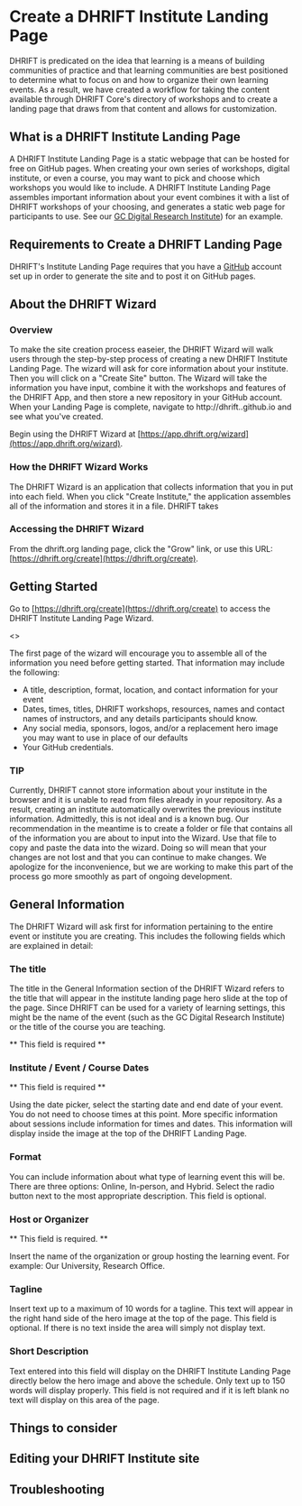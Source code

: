 # Create a DHRIFT Institute Landing Page

DHRIFT is predicated on the idea that learning is a means of building communities of practice and that learning communities are best positioned to determine what to focus on and how to organize their own learning events. As a result, we have created a workflow for taking the content available through DHRIFT Core's directory of workshops and to create a landing page that draws from that content and allows for customization. 

## What is a DHRIFT Institute Landing Page

A DHRIFT Institute Landing Page is a static webpage that can be hosted for free on GitHub pages. When creating your own series of workshops, digital institute, or even a course, you may want to pick and choose which workshops you would like to include. A DHRIFT Institute Landing Page assembles important information about your event combines it with a list of DHRIFT workshops of your choosing, and generates a static web page for participants to use. See our [GC Digital Research Institute](https://app.dhrift.org/inst/?instUser=GC-DRI&instRepo=GCDRI24Schedule)) for an example. 

## Requirements to Create a DHRIFT Landing Page

DHRIFT's Institute Landing Page requires that you have a [GitHub](https://github.com) account set up in order to generate the site and to post it on GitHub pages.

## About the DHRIFT Wizard

### Overview
To make the site creation process easeier, the DHRIFT Wizard will walk users through the step-by-step process of creating a new DHRIFT Institute Landing Page. The wizard will ask for core information about your institute. Then you will click on a "Create Site" button. The Wizard will take the information you have input, combine it with the workshops and features of the DHRIFT App, and then store a new repository in your GitHub account. When your Landing Page is complete, navigate to http://dhrift.<youruserid>.github.io and see what you've created. 

Begin using the DHRIFT Wizard at [https://app.dhrift.org/wizard](https://app.dhrift.org/wizard). 

### How the DHRIFT Wizard Works
The DHRIFT Wizard is an application that collects information that you in put into each field. When you click "Create Institute," the application assembles all of the information and stores it in a file. DHRIFT takes 

### Accessing the DHRIFT Wizard

From the dhrift.org landing page, click the "Grow" link, or use this URL: [https://dhrift.org/create](https://dhrift.org/create). 

## Getting Started

Go to [https://dhrift.org/create](https://dhrift.org/create) to access the DHRIFT Institute Landing Page Wizard.

<<insert image>>

The first page of the wizard will encourage you to assemble all of the information you need before getting started. That information may include the following: 

- A title, description, format, location, and contact information for your event
- Dates, times, titles, DHRIFT workshops, resources, names and contact names of instructors, and any details participants should know.
- Any social media, sponsors, logos, and/or a replacement hero image you may want to use in place of our defaults
- Your GitHub credentials.

### TIP
Currently, DHRIFT cannot store information about your institute in the browser and it is unable to read from files already in your repository. As a result, creating an institute automatically overwrites the previous institute information. Admittedly, this is not ideal and is a known bug. Our recommendation in the meantime is to create a folder or file that contains all of the information you are about to input into the Wizard. Use that file to copy and paste the data into the wizard. Doing so will mean that your changes are not lost and that you can continue to make changes. We apologize for the inconvenience, but we are working to make this part of the process go more smoothly as part of ongoing development. 

## General Information

The DHRIFT Wizard will ask first for information pertaining to the entire event or institute you are creating. This includes the following fields which are explained in detail: 

### The title 

The title in the General Information section of the DHRIFT Wizard refers to the title that will appear in the institute landing page hero slide at the top of the page. Since DHRIFT can be used for a variety of learning settings, this might be the name of the event (such as the GC Digital Research Institute) or the title of the course you are teaching. 

** This field is required ** 

### Institute / Event / Course Dates

** This field is required **

Using the date picker, select the starting date and end date of your event. You do not need to choose times at this point. More specific information about sessions include information for times and dates. This information will display inside the image at the top of the DHRIFT Landing Page. 

### Format

You can include information about what type of learning event this will be. There are three options: Online, In-person, and Hybrid. Select the radio button next to the most appropriate description. This field is optional. 

### Host or Organizer

** This field is required. **

Insert the name of the organization or group hosting the learning event. For example: Our University, Research Office. 

### Tagline

Insert text up to a maximum of 10 words for a tagline. This text will appear in the right hand side of the hero image at the top of the page. This field is optional. If there is no text inside the area will simply not display text. 

### Short Description

Text entered into this field will display on the DHRIFT Institute Landing Page directly below the hero image and above the schedule. Only text up to 150 words will display properly. This field is not required and if it is left blank no text will display on this area of the page. 



## Things to consider
## Editing your DHRIFT Institute site
## Troubleshooting
